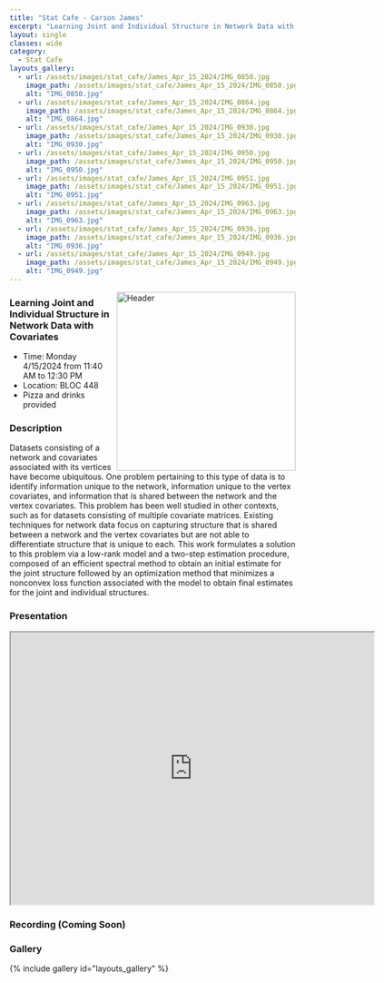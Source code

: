 ```yaml
---
title: "Stat Cafe - Carson James"
excerpt: "Learning Joint and Individual Structure in Network Data with Covariates"
layout: single
classes: wide
category: 
  - Stat Cafe
layouts_gallery:
  - url: /assets/images/stat_cafe/James_Apr_15_2024/IMG_0850.jpg
    image_path: /assets/images/stat_cafe/James_Apr_15_2024/IMG_0850.jpg
    alt: "IMG_0850.jpg"
  - url: /assets/images/stat_cafe/James_Apr_15_2024/IMG_0864.jpg
    image_path: /assets/images/stat_cafe/James_Apr_15_2024/IMG_0864.jpg
    alt: "IMG_0864.jpg"
  - url: /assets/images/stat_cafe/James_Apr_15_2024/IMG_0930.jpg
    image_path: /assets/images/stat_cafe/James_Apr_15_2024/IMG_0930.jpg
    alt: "IMG_0930.jpg"
  - url: /assets/images/stat_cafe/James_Apr_15_2024/IMG_0950.jpg
    image_path: /assets/images/stat_cafe/James_Apr_15_2024/IMG_0950.jpg
    alt: "IMG_0950.jpg"
  - url: /assets/images/stat_cafe/James_Apr_15_2024/IMG_0951.jpg
    image_path: /assets/images/stat_cafe/James_Apr_15_2024/IMG_0951.jpg
    alt: "IMG_0951.jpg"
  - url: /assets/images/stat_cafe/James_Apr_15_2024/IMG_0963.jpg
    image_path: /assets/images/stat_cafe/James_Apr_15_2024/IMG_0963.jpg
    alt: "IMG_0963.jpg"
  - url: /assets/images/stat_cafe/James_Apr_15_2024/IMG_0936.jpg
    image_path: /assets/images/stat_cafe/James_Apr_15_2024/IMG_0936.jpg
    alt: "IMG_0936.jpg"
  - url: /assets/images/stat_cafe/James_Apr_15_2024/IMG_0949.jpg
    image_path: /assets/images/stat_cafe/James_Apr_15_2024/IMG_0949.jpg
    alt: "IMG_0949.jpg"
---
```


<img src="https://jeroda7105.github.io/tamusgsa.github.io/assets/images/stat_cafe/James_Apr_15_2024/IMG_0890.jpg" alt="Header" width="315" style="float: right;"> 




### Learning Joint and Individual Structure in Network Data with Covariates

- Time: Monday 4/15/2024 from 11:40 AM to 12:30 PM
- Location: BLOC 448
- Pizza and drinks provided

### Description
Datasets consisting of a network and covariates associated with its vertices have become ubiquitous. One problem pertaining to this type of data is to identify information unique to the network, information unique to the vertex covariates, and information that is shared between the network and the vertex covariates. This problem has been well studied in other contexts, such as for datasets consisting of multiple covariate matrices. Existing techniques for network data focus on capturing structure that is shared between a network and the vertex covariates but are not able to differentiate structure that is unique to each. This work formulates a solution to this problem via a low-rank model and a two-step estimation procedure,  composed of an efficient spectral method to obtain an initial estimate for the joint structure followed by an optimization method that minimizes a nonconvex loss function associated with the model to obtain final estimates for the joint and individual structures.

### Presentation
<iframe src="https://drive.google.com/file/d/11pyumNEQgtIrxNuMOM3ZCCT2BT03ClwJ/preview" width="640" height="480" allow="autoplay"></iframe>

### Recording (Coming Soon)

### Gallery
{% include gallery id="layouts_gallery" %}

